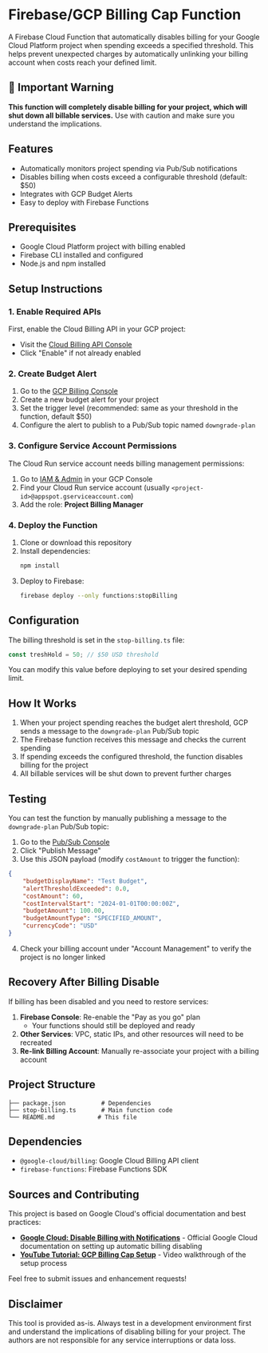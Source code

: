 
# Firebase/GCP Billing Cap Function

A Firebase Cloud Function that automatically disables billing for your Google Cloud Platform project when spending exceeds a specified threshold. This helps prevent unexpected charges by automatically unlinking your billing account when costs reach your defined limit.

## 🚨 Important Warning

**This function will completely disable billing for your project, which will shut down all billable services.** Use with caution and make sure you understand the implications.

## Features

- Automatically monitors project spending via Pub/Sub notifications
- Disables billing when costs exceed a configurable threshold (default: $50)
- Integrates with GCP Budget Alerts
- Easy to deploy with Firebase Functions

## Prerequisites

- Google Cloud Platform project with billing enabled
- Firebase CLI installed and configured
- Node.js and npm installed

## Setup Instructions

### 1. Enable Required APIs

First, enable the Cloud Billing API in your GCP project:
- Visit the [Cloud Billing API Console](https://console.cloud.google.com/apis/api/cloudbilling.googleapis.com)
- Click "Enable" if not already enabled

### 2. Create Budget Alert

1. Go to the [GCP Billing Console](https://console.cloud.google.com/billing)
2. Create a new budget alert for your project
3. Set the trigger level (recommended: same as your threshold in the function, default $50)
4. Configure the alert to publish to a Pub/Sub topic named `downgrade-plan`

### 3. Configure Service Account Permissions

The Cloud Run service account needs billing management permissions:

1. Go to [IAM & Admin](https://console.cloud.google.com/iam-admin/iam) in your GCP Console
2. Find your Cloud Run service account (usually `<project-id>@appspot.gserviceaccount.com`)
3. Add the role: **Project Billing Manager**

### 4. Deploy the Function

1. Clone or download this repository
2. Install dependencies:
   ```bash
   npm install
   ```
3. Deploy to Firebase:
   ```bash
   firebase deploy --only functions:stopBilling
   ```

## Configuration

The billing threshold is set in the `stop-billing.ts` file:

```typescript
const treshHold = 50; // $50 USD threshold
```

You can modify this value before deploying to set your desired spending limit.

## How It Works

1. When your project spending reaches the budget alert threshold, GCP sends a message to the `downgrade-plan` Pub/Sub topic
2. The Firebase function receives this message and checks the current spending
3. If spending exceeds the configured threshold, the function disables billing for the project
4. All billable services will be shut down to prevent further charges

## Testing

You can test the function by manually publishing a message to the `downgrade-plan` Pub/Sub topic:

1. Go to the [Pub/Sub Console](https://console.cloud.google.com/cloudpubsub/topic/detail/downgrade-plan?tab=messages)
2. Click "Publish Message" 
3. Use this JSON payload (modify `costAmount` to trigger the function):

```json
{
    "budgetDisplayName": "Test Budget",
    "alertThresholdExceeded": 0.0,
    "costAmount": 60,
    "costIntervalStart": "2024-01-01T00:00:00Z",
    "budgetAmount": 100.00,
    "budgetAmountType": "SPECIFIED_AMOUNT",
    "currencyCode": "USD"
}
```

4. Check your billing account under "Account Management" to verify the project is no longer linked

## Recovery After Billing Disable

If billing has been disabled and you need to restore services:

1. **Firebase Console**: Re-enable the "Pay as you go" plan
   - Your functions should still be deployed and ready
2. **Other Services**: VPC, static IPs, and other resources will need to be recreated
3. **Re-link Billing Account**: Manually re-associate your project with a billing account

## Project Structure

```
├── package.json          # Dependencies
├── stop-billing.ts       # Main function code
└── README.md            # This file
```

## Dependencies

- `@google-cloud/billing`: Google Cloud Billing API client
- `firebase-functions`: Firebase Functions SDK

## Sources and Contributing

This project is based on Google Cloud's official documentation and best practices:

- **[Google Cloud: Disable Billing with Notifications](https://cloud.google.com/billing/docs/how-to/disable-billing-with-notifications)** - Official Google Cloud documentation on setting up automatic billing disabling
- **[YouTube Tutorial: GCP Billing Cap Setup](https://youtu.be/NWrZwXK92IM)** - Video walkthrough of the setup process

Feel free to submit issues and enhancement requests!



## Disclaimer

This tool is provided as-is. Always test in a development environment first and understand the implications of disabling billing for your project. The authors are not responsible for any service interruptions or data loss.


